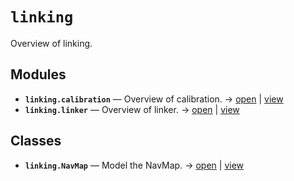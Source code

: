 # `linking`

Overview of linking.

<!-- START doctoc generated TOC please keep comment here to allow auto update -->
<!-- END doctoc generated TOC please keep comment here to allow auto update -->

## Modules

- **`linking.calibration`** — Overview of calibration. → [open](vscode://file//workspace/kgfoundry/src/linking/calibration.py:1:1) | [view](https://github.com/your-org/your-repo/blob/46a51f319338d544a6cfb6b7491a80695ba1dfde/src/linking/calibration.py#L1)
- **`linking.linker`** — Overview of linker. → [open](vscode://file//workspace/kgfoundry/src/linking/linker.py:1:1) | [view](https://github.com/your-org/your-repo/blob/46a51f319338d544a6cfb6b7491a80695ba1dfde/src/linking/linker.py#L1)

## Classes

- **`linking.NavMap`** — Model the NavMap. → [open](vscode://file//workspace/kgfoundry/src/kgfoundry_common/navmap_types.py:60:1) | [view](https://github.com/your-org/your-repo/blob/46a51f319338d544a6cfb6b7491a80695ba1dfde/src/kgfoundry_common/navmap_types.py#L60-L79)
<!-- agent:readme v1 sha:46a51f319338d544a6cfb6b7491a80695ba1dfde content:54e740faa7b7 -->
